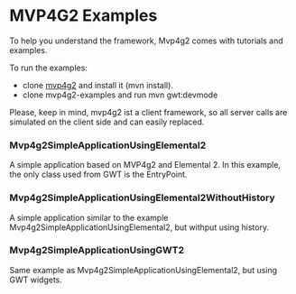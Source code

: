 # MVP4G2 Examples
To help you understand the framework, Mvp4g2 comes with tutorials and examples. 

To run the examples:

* clone [mvp4g2](https://github.com/mvp4g/mvp4g2) and install it (mvn install).
* clone mvp4g2-examples and run mvn gwt:devmode

Please, keep in mind, mvp4g2 ist a client framework, so all server calls are simulated on the client side and can easily replaced. 

### Mvp4g2SimpleApplicationUsingElemental2
A simple application based on MVP4g2 and Elemental 2. In this example, the only class used from GWT is the EntryPoint. 

### Mvp4g2SimpleApplicationUsingElemental2WithoutHistory
A simple application similar to the example Mvp4g2SimpleApplicationUsingElemental2, but withput using history.

### Mvp4g2SimpleApplicationUsingGWT2
Same example as Mvp4g2SimpleApplicationUsingElemental2, but using GWT widgets.
